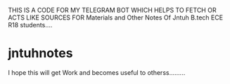 THIS IS A CODE FOR MY TELEGRAM BOT WHICH HELPS 
TO FETCH OR ACTS LIKE SOURCES FOR
Materials and Other Notes Of 
Jntuh B.tech ECE R18 students....
# jntuhnotes
I hope this will get Work and becomes useful to otherss.........
